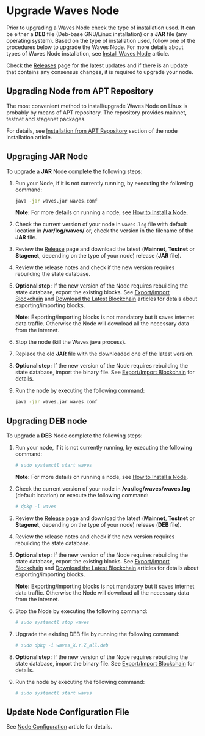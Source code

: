 # Upgrade Waves Node

Prior to upgrading a Waves Node check the type of installation used. It can be either a **DEB** file (Deb-base GNU/Linux installation) or a **JAR** file (any operating system). Based on the type of installation used, follow one of the procedures below to upgrade the Waves Node. For more details about types of Waves Node installation, see [Install Waves Node](/en/waves-node/how-to-install-a-node/how-to-install-a-node) article.

Check the [Releases](https://github.com/wavesplatform/Waves/releases/) page for the latest updates and if there is an update that contains any consensus changes, it is required to upgrade your node.

## Upgrading Node from APT Repository

The most convenient method to install/upgrade Waves Node on Linux is probably by means of APT repository. The repository provides mainnet, testnet and stagenet packages.

For details, see [Installation from APT Repository](/en/waves-node/how-to-install-a-node/on-ubuntu#Installation-from-APT-Repository) section of the node installation article.

## Upgraging JAR Node

To upgrade a **JAR** Node complete the following steps:

1. Run your Node, if it is not currently running, by executing the following command:

   ```bash
   java -jar waves.jar waves.conf
   ```

   **Note:** For more details on running a node, see [How to Install a Node](/en/waves-node/how-to-install-a-node/how-to-install-a-node).

2. Check the current version of your node in `waves.log` file with default location in **/var/log/waves/** or, check the version in the filename of the **JAR** file.
3. Review the [Release](https://github.com/wavesplatform/Waves/releases) page and download the latest (**Mainnet**, **Testnet** or **Stagenet**, depending on the type of your node) release (**JAR** file).
4. Review the release notes and check if the new version requires rebuilding the state database.
5. **Optional step:** If the new version of the Node requires rebuilding the state database, export the existing blocks.
See [Export/Import Blockchain](/en/waves-node/options-for-getting-actual-blockchain/import-from-the-blockchain) and [Download the Latest Blockchain](/en/waves-node/options-for-getting-actual-blockchain/state-downloading-and-applying) articles for detais about exporting/importing blocks.

   **Note:** Exporting/importing blocks is not mandatory but it saves internet data traffic. Otherwise the Node will download all the necessary data from the internet.

6. Stop the node (kill the Waves java process).

7. Replace the old **JAR** file with the downloaded one of the latest version.

8. **Optional step:** If the new version of the Node requires rebuilding the state database, import the binary file. See [Export/Import Blockchain](/en/waves-node/options-for-getting-actual-blockchain/import-from-the-blockchain) for details.

9. Run the node by executing the following command:

   ```bash
   java -jar waves.jar waves.conf
   ```

## Upgrading DEB node

To upgrade a **DEB** Node complete the following steps:

1. Run your node, if it is not currently running, by executing the following command:

   ```bash
   # sudo systemctl start waves
   ```

   **Note:** For more details on running a node, see [How to Install a Node](/en/waves-node/how-to-install-a-node/how-to-install-a-node).

2. Check the current version of your node in **/var/log/waves/waves.log** (default location) or execute the following command:

   ```bash
   # dpkg -l waves
   ```

3. Review the [Release](https://github.com/wavesplatform/Waves/releases) page and download the latest (**Mainnet**, **Testnet** or **Stagenet**, depending on the type of your node) release (**DEB** file).
4. Review the release notes and check if the new version requires rebuilding the state database.
5. **Optional step:** If the new version of the Node requires rebuilding the state database, export the existing blocks.
See [Export/Import Blockchain](/en/waves-node/options-for-getting-actual-blockchain/import-from-the-blockchain) and [Download the Latest Blockchain](/en/waves-node/options-for-getting-actual-blockchain/state-downloading-and-applying) articles for details about exporting/importing blocks.

   **Note:** Exporting/importing blocks is not mandatory but it saves internet data traffic. Otherwise the Node will download all the necessary data from the internet.

6. Stop the Node by executing the following command:

   ```bash
   # sudo systemctl stop waves
   ```

7. Upgrade the existing DEB file by running the following command:

   ```bash
   # sudo dpkg -i waves_X.Y.Z_all.deb
   ```

8. **Optional step:** If the new version of the Node requires rebuilding the state database, import the binary file. See [Export/Import Blockchain](/en/waves-node/options-for-getting-actual-blockchain/import-from-the-blockchain) for details.

9. Run the node by executing the following command:

   ```bash
   # sudo systemctl start waves
   ```

## Update Node Configuration File

See [Node Configuration](/en/waves-node/node-configuration) article for details.
